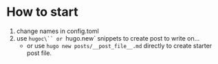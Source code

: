 # How to start

1. change names in config.toml
2. use `hugoc\`` or `hugo.new` snippets to create post to write on...
	- or use `hugo new posts/__post_file__.md` directly to create starter post file.